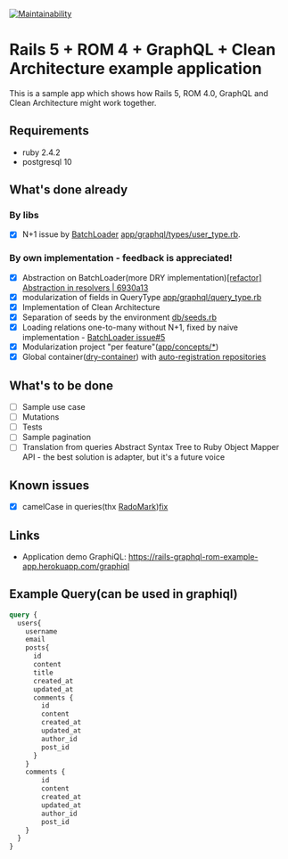 [![Maintainability](https://api.codeclimate.com/v1/badges/85e2b0f11f46e78fe89b/maintainability)](https://codeclimate.com/github/wmaciejak/rails_rom_graphql_clean_architecture_boilerplate/maintainability)

# Rails 5 + ROM 4 + GraphQL + Clean Architecture example application

This is a sample app which shows how Rails 5, ROM 4.0, GraphQL and Clean Architecture might work together.

## Requirements
- ruby 2.4.2
- postgresql 10

## What's done already

### By libs
- [x] N+1 issue by [BatchLoader](https://github.com/exAspArk/batch-loader/) [app/graphql/types/user_type.rb](https://github.com/wmaciejak/rails_rom_graphql_clean_architecture_boilerplate/blob/master/app/graphql/types/user_type.rb#L8).

### By own implementation - feedback is appreciated!

- [x] Abstraction on BatchLoader(more DRY implementation)[[refactor] Abstraction in resolvers | 6930a13](https://github.com/wmaciejak/rails_rom_graphql_clean_architecture_boilerplate/pull/2/commits/6930a13758bd4aa250c3cd70b4bc9b081cc78d89)
- [x] modularization of fields in QueryType [app/graphql/query_type.rb](https://github.com/wmaciejak/rails_rom_graphql_clean_architecture_boilerplate/blob/master/app/graphql/query_type.rb#L6)
- [x] Implementation of Clean Architecture
- [x] Separation of seeds by the environment [db/seeds.rb](https://github.com/wmaciejak/rails_rom_graphql_clean_architecture_boilerplate/blob/master/db/seeds.rb)
- [x] Loading relations one-to-many without N+1, fixed by naive implementation - [BatchLoader issue#5](https://github.com/exAspArk/batch-loader/issues/5)
- [x] Modularization project "per feature"([app/concepts/*](https://github.com/wmaciejak/rails_rom_graphql_clean_architecture_boilerplate/commit/9d95c1f6831557c466996196b6d671937c8049bd))
- [x] Global container([dry-container](http://dry-rb.org/gems/dry-container/)) with [auto-registration repositories](https://github.com/wmaciejak/rails_rom_graphql_clean_architecture_boilerplate/commit/6cb7b909590f47b6a4c19e8a454080290eb5243b)

## What's to be done

- [ ] Sample use case
- [ ] Mutations
- [ ] Tests
- [ ] Sample pagination
- [ ] Translation from queries Abstract Syntax Tree to Ruby Object Mapper API - the best solution is adapter, but it's a future voice

## Known issues

- [x] camelCase in queries(thx [RadoMark](https://github.com/RadoMark/))[fix](https://github.com/wmaciejak/rails_rom_graphql_clean_architecture_boilerplate/commit/e0d0c7fe10f31f37ef3d997a2c056b84f29bf6ed)

## Links

- Application demo GraphiQL: https://rails-graphql-rom-example-app.herokuapp.com/graphiql

## Example Query(can be used in graphiql)

```graphql
query {
  users{
    username
    email
    posts{
      id
      content
      title
      created_at
      updated_at
      comments {
        id
        content
        created_at
        updated_at
        author_id
        post_id
      }
    }
    comments {
        id
        content
        created_at
        updated_at
        author_id
        post_id
    }
  }
}
```
